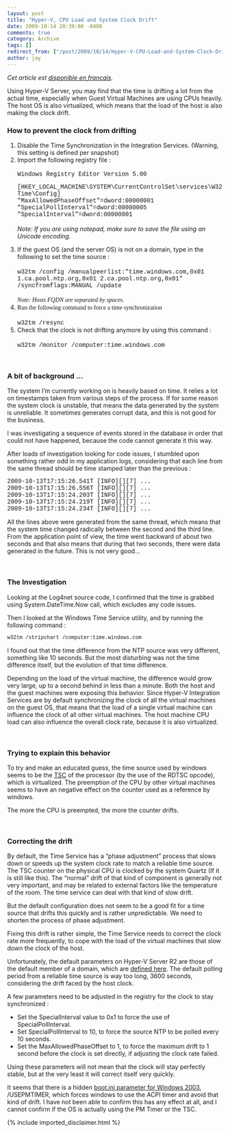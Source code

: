 ```yaml
---
layout: post
title: "Hyper-V, CPU Load and System Clock Drift"
date: 2009-10-14 20:39:00 -0400
comments: true
category: Archive
tags: []
redirect_from: ["/post/2009/10/14/Hyper-V-CPU-Load-and-System-Clock-Drift.aspx", "/post/2009/10/14/hyper-v-cpu-load-and-system-clock-drift.aspx"]
author: jay
---
```

<!-- more -->
<p><em>Cet article est <a href="http://blogs.codes-sources.com/jay/archive/2009/10/15/hyper-v-charge-cpu-et-derive-de-l-horloge-systeme.aspx">disponible en francais</a>.</em></p>
<p>Using Hyper-V Server, you may find that the time is drifting a lot from the actual time, especially when Guest Virtual Machines are using CPUs heavily. The host OS is also virtualized, which means that the load of the host is also making the clock drift.</p>
<h3>How to prevent the clock from drifting</h3>
<ol>
<li>Disable the Time Synchronization in the Integration Services. (Warning, this setting is defined per snapshot) </li>
<li>Import the following registry file :      <br /> <br /><span style="font-family: Courier New;">Windows Registry Editor Version 5.00</span>
<p><span style="font-family: Courier New;">[HKEY_LOCAL_MACHINE\SYSTEM\CurrentControlSet\services\W32Time\Config]          <br />"MaxAllowedPhaseOffset"=dword:00000001           <br />"SpecialPollInterval"=dword:00000005           <br />"SpecialInterval"=dword:00000001</span> <br /> <br /><em>Note: If you are using notepad, make sure to save the file using an Unicode encoding.</em></p>
</li>
<li>If the guest OS (and the server OS) is not on a domain, type in the following to set the time source :      <br /> <br /><span style="font-family: Courier New;">w32tm /config /manualpeerlist:"time.windows.com,0x01 1.ca.pool.ntp.org</span><span style="font-family: Courier  New;">,0x01</span><span style="font-family: Courier New;"> 2.ca.pool.ntp.org</span><span style="font-family: Courier  New;">,0x01</span><span style="font-family: Courier New;">" /syncfromflags:MANUAL /update        <br /> <br /></span><span style="font-family: trebu;"><em>Note: Hosts FQDN are separated by spaces.          <br /></em></span></li>
<li><span style="font-family: treb;">Run the following command to force a time synchronization</span> <br /> <br /><span style="font-family: Courier New;">w32tm /resync</span> </li>
<li>Check that the clock is not drifting anymore by using this command :      <br /> <br /><span style="font-family: Courier New;">w32tm /monitor /computer:time.windows.com</span> </li>
</ol>
<p>&nbsp;</p>
<h3>A bit of background ...</h3>
<p>The system I&rsquo;m currently working on is heavily based on time. It relies a lot on timestamps taken from various steps of the process. If for some reason the system clock is unstable, that means the data generated by the system is unreliable. It sometimes generates corrupt data, and this is not good for the business.</p>
<p>I was investigating a sequence of events stored in the database in order that could not have happened, because the code cannot generate it this way.</p>
<p>After loads of investigation looking for code issues, I stumbled upon something rather odd in my application logs, considering that each line from the same thread should be time stamped later than the previous :</p>
<p><span style="font-family: Courier New;">2009-10-13T17:15:26.541T [INFO][][7] ...      <br />2009-10-13T17:15:26.556T [INFO][][7] ...       <br />2009-10-13T17:15:24.203T [INFO][][7] ...       <br />2009-10-13T17:15:24.219T [INFO][][7] ...       <br />2009-10-13T17:15:24.234T [INFO][][7] ...</span></p>
<p>All the lines above were generated from the same thread, which means that the system time changed radically between the second and the third line. From the application point of view, the time went backward of about two seconds and that also means that during that two seconds, there were data generated in the future. This is not very good...</p>
<p>&nbsp;</p>
<h3>The Investigation</h3>
<p>Looking at the Log4net source code, I confirmed that the time is grabbed using System.DateTime.Now call, which excludes any code issues.</p>
<p>Then I looked at the Windows Time Service utility, and by running the following command :</p>
<p><code><span style="font-family: Courier New;">w32tm /stripchart /computer:time.windows.com</span></code></p>
<p>I found out that the time difference from the NTP source was very different, something like 10 seconds. But the most disturbing was not the time difference itself, but the evolution of that time difference.</p>
<p>Depending on the load of the virtual machine, the difference would grow very large, up to a second behind in less than a minute. Both the host and the guest machines were exposing this behavior. Since Hyper-V Integration Services are by default synchronizing the clock of all the virtual machines on the guest OS, that means that the load of a single virtual machine can influence the clock of all other virtual machines. The host machine CPU load can also influence the overall clock rate, because it is also virtualized.</p>
<p>&nbsp;</p>
<h3>Trying to explain this behavior</h3>
<p>To try and make an educated guess, the time source used by windows seems to be the <a href="http://en.wikipedia.org/wiki/Time_Stamp_Counter" target="_blank">TSC</a> of the processor (by the use of the RDTSC opcode), which is virtualized. The preemption of the CPU by other virtual machines seems to have an negative effect on the counter used as a reference by windows.</p>
<p>The more the CPU is preempted, the more the counter drifts.</p>
<p>&nbsp;</p>
<h3>Correcting the drift</h3>
<p>By default, the Time Service has a &ldquo;phase adjustment&rdquo; process that slows down or speeds up the system clock rate to match a reliable time source. The TSC counter on the physical CPU is clocked by the system Quartz (If it is still like this). The &ldquo;normal&rdquo; drift of that kind of component is generally not very important, and may be related to external factors like the temperature of the room. The time service can deal with that kind of slow drift.</p>
<p>But the default configuration does not seem to be a good fit for a time source that drifts this quickly and is rather unpredictable. We need to shorten the process of phase adjustment.</p>
<p>Fixing this drift is rather simple, the Time Service needs to correct the clock rate more frequently, to cope with the load of the virtual machines that slow down the clock of the host.</p>
<p>Unfortunately, the default parameters on Hyper-V Server R2 are those of the default member of a domain, which are <a href="http://technet.microsoft.com/en-us/library/cc773263(WS.10).aspx#w2k3tr_times_tools_vwtt" target="_blank">defined here</a>. The default polling period from a reliable time source is way too long, 3600 seconds, considering the drift faced by the host clock.</p>
<p>A few parameters need to be adjusted in the registry for the clock to stay synchronized :</p>
<ul>
<li>Set the SpecialInterval value to 0x1 to force the use of SpecialPollInterval. </li>
<li>Set SpecialPollInterval to 10, to force the source NTP to be polled every 10 seconds. </li>
<li>Set the MaxAllowedPhaseOffset to 1, to force the maximum drift to 1 second before the clock is set directly, if adjusting the clock rate failed. </li>
</ul>
<p>Using these parameters will not mean that the clock will stay perfectly stable, but at the very least it will correct itself very quickly.</p>
<p>It seems that there is a hidden <a href="http://support.microsoft.com/kb/895980" target="_blank">boot.ini parameter for Windows 2003</a>, /USEPMTIMER, which forces windows to use the ACPI timer and avoid that kind of drift. I have not been able to confirm this has any effect at all, and I cannot confirm if the OS is actually using the PM Timer or the TSC.</p>
{% include imported_disclaimer.html %}

